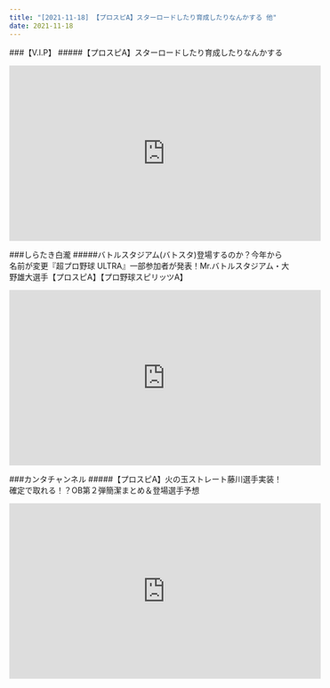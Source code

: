 ```yaml
---
title: "[2021-11-18] 【プロスピA】スターロードしたり育成したりなんかする 他"
date: 2021-11-18
---
```

###【V.I.P】
#####【プロスピA】スターロードしたり育成したりなんかする
<iframe width="560" height="315" src="https://www.youtube.com/embed/IYT15fhalRk" frameborder="0" allow="accelerometer; autoplay; clipboard-write; encrypted-media; gyroscope; picture-in-picture" allowfullscreen></iframe>

###しらたき白瀧
#####バトルスタジアム(バトスタ)登場するのか？今年から名前が変更『超プロ野球 ULTRA』一部参加者が発表！Mr.バトルスタジアム・大野雄大選手【プロスピA】【プロ野球スピリッツA】
<iframe width="560" height="315" src="https://www.youtube.com/embed/DPbX22NRmUc" frameborder="0" allow="accelerometer; autoplay; clipboard-write; encrypted-media; gyroscope; picture-in-picture" allowfullscreen></iframe>

###カンタチャンネル
#####【プロスピA】火の玉ストレート藤川選手実装！確定で取れる！？OB第２弾簡潔まとめ＆登場選手予想
<iframe width="560" height="315" src="https://www.youtube.com/embed/pctn3WPN89Y" frameborder="0" allow="accelerometer; autoplay; clipboard-write; encrypted-media; gyroscope; picture-in-picture" allowfullscreen></iframe>


